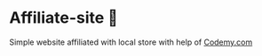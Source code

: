# Affiliate-site :money_mouth_face:                                                                                                                                                                                                                                                
Simple website affiliated with local store
 with help of <a href="http://johnelder.com/">Codemy.com</a>
